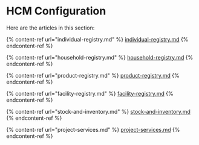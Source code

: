 # HCM Configuration

Here are the articles in this section:

{% content-ref url="individual-registry.md" %}
[individual-registry.md](individual-registry.md)
{% endcontent-ref %}

{% content-ref url="household-registry.md" %}
[household-registry.md](household-registry.md)
{% endcontent-ref %}

{% content-ref url="product-registry.md" %}
[product-registry.md](product-registry.md)
{% endcontent-ref %}

{% content-ref url="facility-registry.md" %}
[facility-registry.md](facility-registry.md)
{% endcontent-ref %}

{% content-ref url="stock-and-inventory.md" %}
[stock-and-inventory.md](stock-and-inventory.md)
{% endcontent-ref %}

{% content-ref url="project-services.md" %}
[project-services.md](project-services.md)
{% endcontent-ref %}
